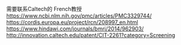 需要联系Caltech的 French教授 <br>
https://www.ncbi.nlm.nih.gov/pmc/articles/PMC3329744/ <br>
https://cordis.europa.eu/project/rcn/208997_en.html <br>
https://www.hindawi.com/journals/bmri/2014/962903/ <br>
http://innovation.caltech.edu/patent/CIT-2261?category=Screening <br>
